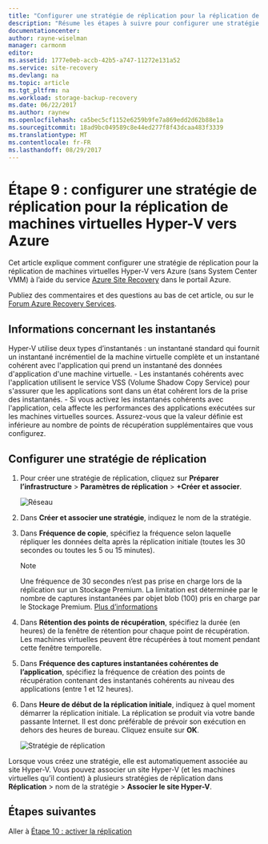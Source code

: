 ```yaml
---
title: "Configurer une stratégie de réplication pour la réplication de machines virtuelles Hyper-V (sans System Center VMM) vers Azure avec Azure Site Recovery | Microsoft Docs"
description: "Résume les étapes à suivre pour configurer une stratégie de réplication pour la réplication de machines virtuelles Hyper-V vers le stockage Azure."
documentationcenter: 
author: rayne-wiselman
manager: carmonm
editor: 
ms.assetid: 1777e0eb-accb-42b5-a747-11272e131a52
ms.service: site-recovery
ms.devlang: na
ms.topic: article
ms.tgt_pltfrm: na
ms.workload: storage-backup-recovery
ms.date: 06/22/2017
ms.author: raynew
ms.openlocfilehash: ca5bec5cf1152e6259b9fe7a869edd2d62b88e1a
ms.sourcegitcommit: 18ad9bc049589c8e44ed277f8f43dcaa483f3339
ms.translationtype: MT
ms.contentlocale: fr-FR
ms.lasthandoff: 08/29/2017
---
```

# <a name="step-9-set-up-a-replication-policy-for-hyper-v-vm-replication-to-azure"></a>Étape 9 : configurer une stratégie de réplication pour la réplication de machines virtuelles Hyper-V vers Azure

Cet article explique comment configurer une stratégie de réplication pour la réplication de machines virtuelles Hyper-V vers Azure (sans System Center VMM) à l’aide du service [Azure Site Recovery](site-recovery-overview.md) dans le portail Azure.


Publiez des commentaires et des questions au bas de cet article, ou sur le [Forum Azure Recovery Services](https://social.msdn.microsoft.com/forums/azure/home?forum=hypervrecovmgr).

## <a name="about-snapshots"></a>Informations concernant les instantanés

Hyper-V utilise deux types d’instantanés : un instantané standard qui fournit un instantané incrémentiel de la machine virtuelle complète et un instantané cohérent avec l'application qui prend un instantané des données d'application d'une machine virtuelle.
    - Les instantanés cohérents avec l'application utilisent le service VSS (Volume Shadow Copy Service) pour s'assurer que les applications sont dans un état cohérent lors de la prise des instantanés.
    - Si vous activez les instantanés cohérents avec l'application, cela affecte les performances des applications exécutées sur les machines virtuelles sources. Assurez-vous que la valeur définie est inférieure au nombre de points de récupération supplémentaires que vous configurez.

## <a name="set-up-a-replication-policy"></a>Configurer une stratégie de réplication

1. Pour créer une stratégie de réplication, cliquez sur **Préparer l’infrastructure** > **Paramètres de réplication** > **+Créer et associer**.

    ![Réseau](./media/hyper-v-site-walkthrough-replication/gs-replication.png)
2. Dans **Créer et associer une stratégie**, indiquez le nom de la stratégie.
3. Dans **Fréquence de copie**, spécifiez la fréquence selon laquelle répliquer les données delta après la réplication initiale (toutes les 30 secondes ou toutes les 5 ou 15 minutes).

    > [!NOTE]
    > Une fréquence de 30 secondes n’est pas prise en charge lors de la réplication sur un Stockage Premium. La limitation est déterminée par le nombre de captures instantanées par objet blob (100) pris en charge par le Stockage Premium. [Plus d’informations](../storage/common/storage-premium-storage.md#snapshots-and-copy-blob)

4. Dans **Rétention des points de récupération**, spécifiez la durée (en heures) de la fenêtre de rétention pour chaque point de récupération. Les machines virtuelles peuvent être récupérées à tout moment pendant cette fenêtre temporelle.
5. Dans **Fréquence des captures instantanées cohérentes de l’application**, spécifiez la fréquence de création des points de récupération contenant des instantanés cohérents au niveau des applications (entre 1 et 12 heures).
6. Dans **Heure de début de la réplication initiale**, indiquez à quel moment démarrer la réplication initiale. La réplication se produit via votre bande passante Internet. Il est donc préférable de prévoir son exécution en dehors des heures de bureau. Cliquez ensuite sur **OK**.

    ![Stratégie de réplication](./media/hyper-v-site-walkthrough-replication/gs-replication2.png)

Lorsque vous créez une stratégie, elle est automatiquement associée au site Hyper-V. Vous pouvez associer un site Hyper-V (et les machines virtuelles qu’il contient) à plusieurs stratégies de réplication dans **Réplication** > nom de la stratégie > **Associer le site Hyper-V**.



## <a name="next-steps"></a>Étapes suivantes

Aller à [Étape 10 : activer la réplication](hyper-v-site-walkthrough-enable-replication.md)
